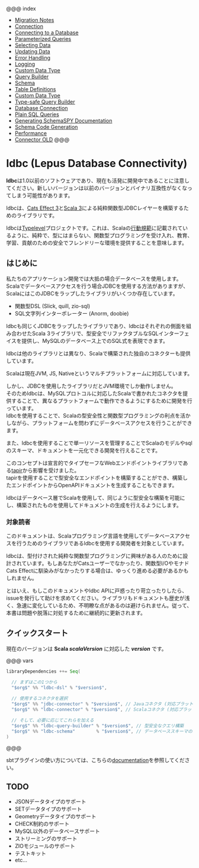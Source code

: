 @@@ index
 * [Migration Notes](./01-Migration-Notes.md)
 * [Connection](./02-Connection.md)
 * [Connecting to a Database](./03-Connecting-to-a-Database.md)
 * [Parameterized Queries](./04-Parameterized-Queries.md)
 * [Selecting Data](./05-Selecting-Data.md)
 * [Updating Data](./06-Updating-Data.md)
 * [Error Handling](./07-Error-Handling.md)
 * [Logging](./08-Logging.md)
 * [Custom Data Type](./09-Custom-Data-Type.md)
 * [Query Builder](./10-Query-Builder.md)
 * [Schema](./11-Schema.md)
 * [Table Definitions](./01-Table-Definitions.md)
 * [Custom Data Type](./02-Custom-Data-Type.md)
 * [Type-safe Query Builder](./03-Type-safe-Query-Builder.md)
 * [Database Connection](./04-Database-Connection.md)
 * [Plain SQL Queries](./05-Plain-SQL-Queries.md)
 * [Generating SchemaSPY Documentation](./06-Generating-SchemaSPY-Documentation.md)
 * [Schema Code Generation](./07-Schema-Code-Generation.md)
 * [Performance](./08-Perdormance.md)
 * [Connector OLD](./09-Connector.md)
@@@

# ldbc (Lepus Database Connectivity)

**ldbc**は1.0以前のソフトウェアであり、現在も活発に開発中であることに注意してください。新しいバージョンは以前のバージョンとバイナリ互換性がなくなってしまう可能性があります。

ldbcは、[Cats Effect 3](https://typelevel.org/cats-effect/)と[Scala 3](https://github.com/scala/scala3)による純粋関数型JDBCレイヤーを構築するためのライブラリです。

ldbcは[Typelevel](http://typelevel.org/)プロジェクトです。これは、Scalaの[行動規範](http://scala-lang.org/conduct.html)に記載されているように、純粋で、型にはまらない、関数型プログラミングを受け入れ、教育、学習、貢献のための安全でフレンドリーな環境を提供することを意味します。

## はじめに

私たちのアプリケーション開発では大抵の場合データベースを使用します。<br>Scalaでデータベースアクセスを行う場合JDBCを使用する方法がありますが、ScalaにはこのJDBCをラップしたライブラリがいくつか存在しています。

- 関数型DSL (Slick, quill, zio-sql)
- SQL文字列インターポレーター (Anorm, doobie)

ldbcも同じくJDBCをラップしたライブラリであり、ldbcはそれぞれの側面を組み合わせたScala 3ライブラリで、型安全でリファクタブルなSQLインターフェイスを提供し、MySQLのデータベース上でのSQL式を表現できます。

ldbcは他のライブラリとは異なり、Scalaで構築された独自のコネクターも提供しています。

Scalaは現在JVM, JS, Nativeというマルチプラットフォームに対応しています。

しかし、JDBCを使用したライブラリだとJVM環境でしか動作しません。<br>
そのためldbcは、MySQLプロトコルに対応したScalaで書かれたコネクタを提供することで、異なるプラットフォームで動作できるようにするために開発を行っています。<br>
ldbcを使用することで、Scalaの型安全性と関数型プログラミングの利点を活かしながら、プラットフォームを問わずにデータベースアクセスを行うことができます。

また、ldbcを使用することで単一リソースを管理することでScalaのモデルやsqlのスキーマ、ドキュメントを一元化できる開発を行えることです。

このコンセプトは宣言的でタイプセーフなWebエンドポイントライブラリである[tapir](https://github.com/softwaremill/tapir)から影響を受けました。<br>tapirを使用することで型安全なエンドポイントを構築することができ、構築したエンドポイントからOpenAPIドキュメントを生成することもできます。

ldbcはデータベース層でScalaを使用して、同じように型安全な構築を可能にし、構築されたものを使用してドキュメントの生成を行えるようにします。

### 対象読者

このドキュメントは、Scalaプログラミング言語を使用してデータベースアクセスを行うためのライブラリであるldbcを使用する開発者を対象としています。

ldbcは、型付けされた純粋な関数型プログラミングに興味がある人のために設計されています。もしあなたがCatsユーザーでなかったり、関数型I/OやモナドCats Effectに馴染みがなかったりする場合は、ゆっくり進める必要があるかもしれません。

とはいえ、もしこのドキュメントやldbc APIに戸惑ったり苛立ったりしたら、issueを発行して助けを求めてください。ライブラリもドキュメントも歴史が浅く、急速に変化しているため、不明瞭な点があるのは避けられません。従って、本書は問題や脱落に対処するために継続的に更新されます。

## クイックスタート

現在のバージョンは **Scala $scalaVersion$** に対応した **$version$** です。

@@@ vars
```scala
libraryDependencies ++= Seq(

  // まずはこの1つから
  "$org$" %% "ldbc-dsl" % "$version$",
  
  // 使用するコネクタを選択
  "$org$" %% "jdbc-connector" % "$version$", // Javaコネクタ (対応プラットフォーム: JVM)
  "$org$" %% "ldbc-connector" % "$version$", // Scalaコネクタ (対応プラットフォーム: JVM, JS, Native)

  // そして、必要に応じてこれらを加える
  "$org$" %% "ldbc-query-builder" % "$version$", // 型安全なクエリ構築
  "$org$" %% "ldbc-schema"        % "$version$", // データベーススキーマの構築
)
```
@@@

sbtプラグインの使い方については、こちらの[documentation](/ldbc/ja/07-Schema-Code-Generation.html)を参照してください。

## TODO

- JSONデータタイプのサポート
- SETデータタイプのサポート
- Geometryデータタイプのサポート
- CHECK制約のサポート
- MySQL以外のデータベースサポート
- ストリーミングのサポート
- ZIOモジュールのサポート
- テストキット
- etc...
